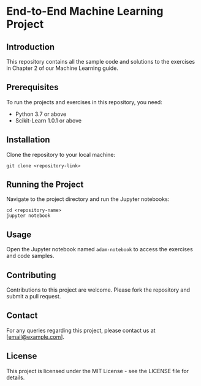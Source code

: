 
# End-to-End Machine Learning Project

## Introduction
This repository contains all the sample code and solutions to the exercises in Chapter 2 of our Machine Learning guide. 

## Prerequisites
To run the projects and exercises in this repository, you need:
- Python 3.7 or above
- Scikit-Learn 1.0.1 or above

## Installation
Clone the repository to your local machine:
```
git clone <repository-link>
```

## Running the Project
Navigate to the project directory and run the Jupyter notebooks:
```
cd <repository-name>
jupyter notebook
```

## Usage
Open the Jupyter notebook named `adam-notebook` to access the exercises and code samples.

## Contributing
Contributions to this project are welcome. Please fork the repository and submit a pull request.

## Contact
For any queries regarding this project, please contact us at [email@example.com].

## License
This project is licensed under the MIT License - see the LICENSE file for details.
